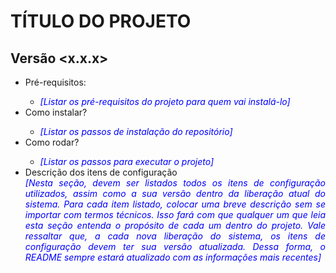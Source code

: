 # TÍTULO DO PROJETO

## Versão <x.x.x>

<style>
    html {
        text-align: justify;
        text-justify: inter-word;
    }

    .azul {
        color: blue;
    }
</style>

<ul>
    <li>Pré-requisitos:</li>
    <ul>
        <li>
            <i class="azul">
                [Listar os pré-requisitos do projeto para quem vai instalá-lo]
            </i>
        </li>
    </ul>
    <li>Como instalar?</li>
    <ul>
        <li>
            <i class="azul">
                [Listar os passos de instalação do repositório]
            </i>
        </li>
    </ul>
    <li>Como rodar?</li>
    <ul>
        <li>
            <i class="azul">
                [Listar os passos para executar o projeto]
            </i>
        </li>
    </ul>
    <li>Descrição dos itens de configuração</li>
        <i class="azul">
            [Nesta seção, devem ser listados todos os itens de configuração utilizados, assim como a sua versão dentro da liberação atual do sistema. Para cada item listado, colocar uma breve descrição sem se importar com termos técnicos. Isso fará com que qualquer um que leia esta seção entenda o propósito de cada um dentro do projeto.
	Vale ressaltar que, a cada nova liberação do sistema, os itens de configuração devem ter sua versão atualizada. Dessa forma, o README sempre estará atualizado com as informações mais recentes]
        </i>
</ul>
